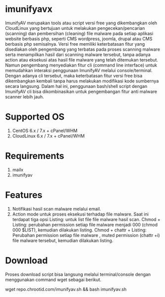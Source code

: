 # imunifyavx
ImunifyAV merupakan tools atau script versi free yang dikembangkan oleh CloudLinux yang bertujuan untuk melakukan pengecekan/pencarian (scanning) dan pembersihan (cleaning) file malware pada setiap aplikasi website berbasis php, seperti CMS wordpress, joomla, drupal atau CMS berbasis php semisalnya.
Versi free memiliki keterbatasan fitur yang disediakan oleh pengembang yang terbatas pada proses scanning malware serta menampilkan hasil dari scanning malware tersebut, tanpa adanya action atau eksekusi atas hasil file malware yang telah ditemukan tersebut. Namun pengembang menyediakan fitur cli (command line interface) untuk memudahkan interaksi penggunaan ImunifyAV melalui console/terminal. Dengan adanya cli tersebut, maka keterbatasan fitur versi free bisa dikembangkan kembali tanpa harus melakukan modifikasi kode sumbernya secara langsung. Dalam hal ini, penggunaan bash/shell script dengan ImunifyAV cli bisa dikombinasikan untuk pengembangan fitur anti malware scanner lebih jauh.

# Supported OS
1. CentOS 6.x / 7.x + cPanel/WHM
2. CloudLinux 6.x / 7.x + cPanel/WHM

# Requirements
1. mailx
2. imunifyav

# Features
1. Notifikasi hasil scan malware melalui email.
2. Action mode untuk proses eksekusi terhadap file malware. Saat ini terdapat tiga opsi
Listing: untuk list file file malware hasil scan. 
Chmod + Listing: perubahan permission setiap file malware menjadi 000 (chmod 000 $LIST), kemudian dilakukan listing.
Chmod + chattr + Listing: Perubahan permission setiap file malware , muted permission (chattr +i) file malware tersebut, kemudian dilakukan listing.

# Download
Proses download script bisa langsung melalui terminal/console dengan menggunakan command wget sebagai berikut.

wget repo.chrootid.com/imunifyav.sh && bash imunifyav.sh
